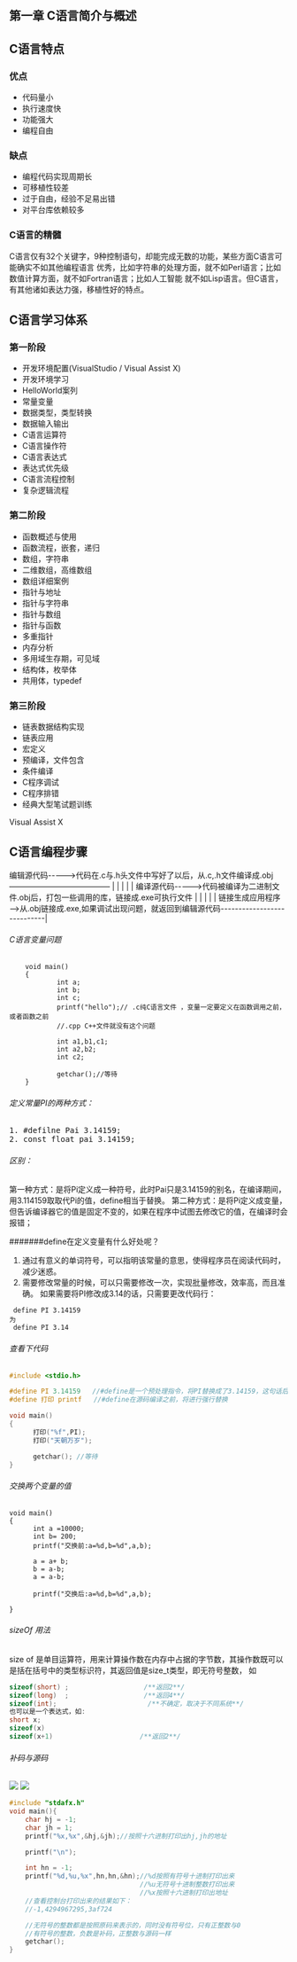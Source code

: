 第一章 C语言简介与概述
------

## C语言特点

### 优点
- 代码量小
- 执行速度快
- 功能强大
- 编程自由

### 缺点
- 编程代码实现周期长
- 可移植性较差
- 过于自由，经验不足易出错
- 对平台库依赖较多

### C语言的精髓
C语言仅有32个关键字，9种控制语句，却能完成无数的功能，某些方面C语言可能确实不如其他编程语言
优秀，比如字符串的处理方面，就不如Perl语言；比如数值计算方面，就不如Fortran语言；比如人工智能
就不如Lisp语言。但C语言，有其他诸如表达力强，移植性好的特点。

C语言学习体系
---------

### 第一阶段
- 开发环境配置(VisualStudio / Visual Assist X)
- 开发环境学习
- HelloWorld案列
- 常量变量
- 数据类型，类型转换
- 数据输入输出
- C语言运算符
- C语言操作符
- C语言表达式
- 表达式优先级
- C语言流程控制
- 复杂逻辑流程

### 第二阶段
- 函数概述与使用
- 函数流程，嵌套，递归
- 数组，字符串
- 二维数组，高维数组
- 数组详细案例
- 指针与地址
- 指针与字符串
- 指针与数组
- 指针与函数
- 多重指针
- 内存分析
- 多用域生存期，可见域
- 结构体，枚举体
- 共用体，typedef

### 第三阶段
- 链表数据结构实现
- 链表应用
- 宏定义
- 预编译，文件包含
- 条件编译
- C程序调试
- C程序排错
- 经典大型笔试题训练

Visual Assist X 

C语言编程步骤
--------
编辑源代码----->代码在.c与.h头文件中写好了以后，从.c,.h文件编译成.obj—————————————	|
       |																																																									|
	   |																																																									|
编译源代码----->代码被编译为二进制文件.obj后，打包一些调用的库，链接成.exe可执行文件					    |
       |																																																									|
	   |																																																									|
链接生成应用程序——>从.obj链接成.exe,如果调试出现问题，就返回到编辑源代码----------------------------|

###### C语言变量问题
```
    void main()
	{
			int a;
			int b;
			int c;
			printf("hello");// .c纯C语言文件 ，变量一定要定义在函数调用之前，或者函数之前
			//.cpp C++文件就没有这个问题
			
			int a1,b1,c1;
			int a2,b2;
			int c2;
			
			getchar();//等待
	}
```
###### 定义常量PI的两种方式：
<pre>
1. #defilne Pai 3.14159;
2. const float pai 3.14159;
</pre>
###### 区别：
第一种方式：是将Pi定义成一种符号，此时Pai只是3.14159的别名，在编译期间，用3.114159取取代Pi的值，define相当于替换。
第二种方式：是将Pi定义成变量，但告诉编译器它的值是固定不变的，如果在程序中试图去修改它的值，在编译时会报错；

#######define在定义变量有什么好处呢？
1. 通过有意义的单词符号，可以指明该常量的意思，使得程序员在阅读代码时，减少迷惑。
2. 需要修改常量的时候，可以只需要修改一次，实现批量修改，效率高，而且准确。
如果需要将PI修改成3.14的话，只需要更改代码行：
```
 define PI 3.14159
为
 define PI 3.14
```
###### 查看下代码

```c
#include <stdio.h>

#define PI 3.14159   //#define是一个预处理指令，将PI替换成了3.14159，这句话后面不要添加分号;
#define 打印 printf   //#define在源码编译之前，将进行强行替换

void main()
{
      打印("%f",PI);
      打印("天朝万岁");

      getchar(); //等待
}

```

###### 交换两个变量的值
```
void main()
{
      int a =10000;
      int b= 200;
      printf("交换前:a=%d,b=%d",a,b);

      a = a+ b;
      b = a-b;
      a = a-b;
      
      printf("交换后:a=%d,b=%d",a,b);

}
```

###### sizeOf 用法
size of 是单目运算符，用来计算操作数在内存中占据的字节数，其操作数既可以是括在括号中的类型标识符，其返回值是size_t类型，即无符号整数，
如

```c
sizeof(short) ;                   /**返回2**/
sizeof(long)  ;                   /**返回4**/
sizeof(int);                       /**不确定，取决于不同系统**/
也可以是一个表达式，如:
short x;
sizeof(x)
sizeof(x+1)                      /**返回2**/
```

###### 补码与源码
![](images/1.jpg)
![](images/2.jpg)
```c
#include "stdafx.h"
void main(){
	char hj = -1;
	char jh = 1;
	printf("%x,%x",&hj,&jh);//按照十六进制打印出hj,jh的地址

	printf("\n");

	int hn = -1;
	printf("%d,%u,%x",hn,hn,&hn);//%d按照有符号十进制打印出来
								 //%u无符号十进制整数打印出来
								 //%x按照十六进制打印出地址
	//查看控制台打印出来的结果如下：
	//-1,4294967295,3af724

	//无符号的整数都是按照原码来表示的，同时没有符号位，只有正整数与0
	//有符号的整数，负数是补码，正整数与源码一样
	getchar();
}

```











